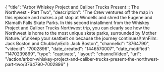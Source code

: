 {
    "title": "Arbor Whiskey Project and Caliber Trucks Present :: The Northwest - Part Two",
    "description": "The Crew ventures off the map in this episode and makes a pit stop at Windells and shred the Eugene and Klamath Falls Skate Parks. In this second installment from the Whiskey Project and Caliber Trucks Northwest trip, you can clearly see how the Northwest is home to the most unique skate parks, surrounded by Mother Nature. \n\nKeep your seatbelt on because the journey continues!\n\nFilm: Jack Boston and Chubbs\nEdit: Jack Boston",
    "channelid": "3764790",
    "videoid": "7002896",
    "date_created": "1446570007",
    "date_modified": "1470239869",
    "type": "captivate",
    "layout": "channelVideo",
    "url": "\/action\/arbor-whiskey-project-and-caliber-trucks-present-the-northwest-part-two\/3764790-7002896"
}